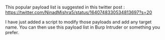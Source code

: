 This popular payload list is suggested in this twitter post : https://twitter.com/NinadMishra5/status/1640748330534813697?s=20

I have just added a script to modify those payloads and add any target name. You can then use this payload list in Burp Intruder or something you prefer.
